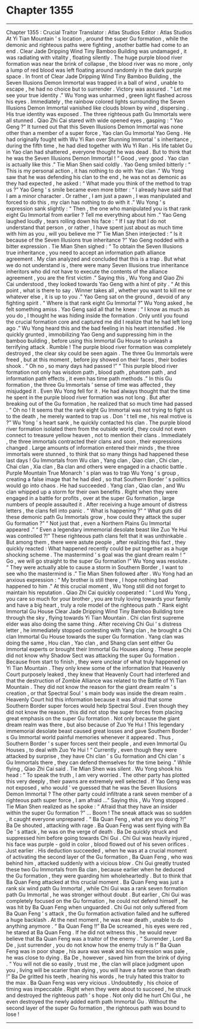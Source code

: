 
# Chapter 1355


---

Chapter 1355 : Crucial Traitor
Translator :
Atlas Studios
Editor :
Atlas Studios
At Yi Tian Mountain ’ s location , around the super Gu formation , while the demonic and righteous paths were fighting , another battle had come to an end .
Clear Jade Dripping Wind Tiny Bamboo Building was undamaged , it was radiating with vitality , floating silently .
The huge purple blood river formation was near the brink of collapse , the blood river was no more , only a lump of red blood was left floating around randomly in the dark purple space .
In front of Clear Jade Dripping Wind Tiny Bamboo Building , the Seven Illusions Demon Immortal was trapped in a ball of wind , unable to escape , he had no choice but to surrender .
Victory was assured .
“ Let me see your true identity .” Wu Yong was unharmed , green light flashed across his eyes .
Immediately , the rainbow colored lights surrounding the Seven Illusions Demon Immortal vanished like clouds blown by wind , dispersing .
His true identity was exposed .
The three righteous path Gu Immortals were all stunned .
Qiao Zhi Cai stared with wide opened eyes , gasping : “ Yao Geng ?”
It turned out that this Seven Illusions Demon Immortal was none other than a member of a super force , Yao clan Gu Immortal Yao Geng .
He had originally fought with Wu Yi Ran over Stunning Immortal ’ s inheritance , during the fifth time , he had died together with Wu Yi Ran .
His life tablet Gu in Yao clan had shattered , everyone thought he was dead .
But to think that he was the Seven Illusions Demon Immortal !
“ Good , very good . Yao clan is actually like this .” Tie Mian Shen said coldly .
Yao Geng smiled bitterly : “ This is my personal action , it has nothing to do with Yao clan .”
Wu Yong saw that he was defending his clan to the end , he was not as demonic as they had expected , he asked : “ What made you think of the method to trap us ?”
Yao Geng ’ s smile became even more bitter : “ I already have said that I am a minor character . Or rather , I am just a pawn , I was manipulated and forced to do this , my clan has nothing to do with it .”
Wu Yong ’ s expression sank slightly : “ Then , the one who manipulated you is that rank eight Gu Immortal from earlier ? Tell me everything about him .”
Yao Geng laughed loudly , tears rolling down his face : “ If I say that I do not understand that person , or rather , I have spent just about as much time with him as you , will you believe me ?”
Tie Mian Shen interjected : “ Is it because of the Seven Illusions true inheritance ?”
Yao Geng nodded with a bitter expression .
Tie Mian Shen sighed : “ To obtain the Seven Illusions true inheritance , you need to accept an information path alliance agreement . My clan analyzed and concluded that this is a trap . But what we do not understand is , there were many Seven Illusions true inheritance inheritors who did not have to execute the contents of the alliance agreement , you are the first victim .”
Saying this , Wu Yong and Qiao Zhi Cai understood , they looked towards Yao Geng with a hint of pity .
“ At this point , what is there to say . Winner takes all , whether you want to kill me or whatever else , it is up to you .” Yao Geng sat on the ground , devoid of any fighting spirit .
“ Where is that rank eight Gu Immortal ?” Wu Yong asked , he felt something amiss .
Yao Geng said all that he knew : “ I know as much as you do , I thought he was hiding inside the formation . Only until you found the crucial formation core and captured me did I realize that he had left long ago .”
Wu Yong heard this and the bad feeling in his heart intensified .
He quickly grunted , immobilizing Yao Geng and suppressing him in the bamboo building , before using this Immortal Gu House to unleash a terrifying attack .
Rumble !
The purple blood river formation was completely destroyed , the clear sky could be seen again .
The three Gu Immortals were freed , but at this moment , before joy showed on their faces , their bodies shook .
“ Oh no , so many days had passed !”
“ This purple blood river formation not only has wisdom path , blood path , phantom path , and information path effects , it even has time path methods .”
In this Gu formation , the three Gu Immortals ’ sense of time was affected , they misjudged it .
Even Wu Yong fell for it .
He had always thought that the time he spent in the purple blood river formation was not long .
But after breaking out of the Gu formation , he realized that so much time had passed .
“ Oh no ! It seems that the rank eight Gu Immortal was not trying to fight us to the death , he merely wanted to trap us . Don ’ t tell me , his real motive is ?” Wu Yong ’ s heart sank , he quickly contacted his clan .
The purple blood river formation isolated them from the outside world , they could not even connect to treasure yellow heaven , not to mention their clans .
Immediately , the three immortals contracted their clans and soon , their expressions changed .
Large amounts of information entered their minds , the three immortals were stunned , to think that so many things had happened these last days !
Gu Immortals from Wu clan , Yang clan , Qiao clan , Chi clan , Chai clan , Xia clan , Ba clan and others were engaged in a chaotic battle .
Purple Mountain True Monarch ’ s plan was to trap Wu Yong ’ s group , creating a false image that he had died , so that Southern Border ’ s politics would go into chaos .
He had succeeded .
Yang clan , Qiao clan , and Wu clan whipped up a storm for their own benefits .
Right when they were engaged in a battle for profits , over at the super Gu formation , large numbers of people assaulted it .
After receiving a huge amount of distress letters , the clans fell into panic .
“ What is happening ?”
“ What guts did these demonic path Gu Immortals grow , how could they attack the super Gu formation ?”
“ Not just that , even a Northern Plains Gu Immortal appeared .”
“ Even a legendary immemorial desolate beast like Zuo Ye Hui was controlled ?!”
These righteous path clans felt that it was unthinkable .
But among them , there were astute people , after realizing this fact , they quickly reacted : What happened recently could be put together as a huge shocking scheme .
The mastermind ’ s goal was the giant dream realm !
“ Go , we will go straight to the super Gu formation !” Wu Yong was resolute .
“ They were actually able to cause a storm in Southern Border , I want to see who the mastermind is .” Tie Mian Shen followed after .
Wu Yong had an anxious expression : “ My brother is still there , I hope nothing bad happened to him .”
At this crucial moment , Wu Yong still did not forget to maintain his reputation .
Qiao Zhi Cai quickly cooperated : “ Lord Wu Yong , you care so much for your brother , you are truly loving towards your family and have a big heart , truly a role model of the righteous path .”
Rank eight Immortal Gu House Clear Jade Dripping Wind Tiny Bamboo Building tore through the sky , flying towards Yi Tian Mountain .
Chi clan first supreme elder was also doing the same thing . After receiving Chi Gui ’ s distress letter , he immediately stopped contesting with Yang clan , he brought a Chi clan Immortal Gu House towards the super Gu formation .
Yang clan was doing the same , Hou clan , Yao clan , and Shang clan sent either Gu Immortal experts or brought their Immortal Gu Houses along .
These people did not know why Shadow Sect was attacking the super Gu formation .
Because from start to finish , they were unclear of what truly happened on Yi Tian Mountain .
They only knew some of the information that Heavenly Court purposely leaked , they knew that Heavenly Court had interfered and that the destruction of Zombie Alliance was related to the Battle of Yi Tian Mountain .
They did not know the reason for the giant dream realm ’ s creation , or that Spectral Soul ’ s main body was inside the dream realm .
Heavenly Court hid this information because it was afraid that some Southern Border super forces would help Spectral Soul .
Even though they did not know the reason , this did not stop the super forces from placing great emphasis on the super Gu formation .
Not only because the giant dream realm was there , but also because of Zuo Ye Hui !
This legendary immemorial desolate beast caused great losses and gave Southern Border ’ s Gu Immortal world painful memories whenever it appeared .
Thus , Southern Border ’ s super forces sent their people , and even Immortal Gu Houses , to deal with Zuo Ye Hui !
“ Currently , even though they were attacked by surprise , they have Chi clan ’ s Gu formation and Chi clan ’ s Gu Immortals there , they can defend themselves for the time being .” While flying , Qiao Zhi Cai said .
Tie Mian Shen was silent .
Wu Yong shook his head : “ To speak the truth , I am very worried . The other party has plotted this very deeply , their pawns are extremely well selected . If Yao Geng was not exposed , who would ’ ve guessed that he was the Seven Illusions Demon Immortal ? The other party could infiltrate a rank seven member of a righteous path super force , I am afraid …”
Saying this , Wu Yong stopped .
Tie Mian Shen realized as he spoke : “ Afraid that they have an insider within the super Gu formation ?”
…
Boom !
The sneak attack was so sudden , it caught everyone unprepared .
“ Ba Quan Feng , what are you doing ?!” Ba De shouted , attacking with rage .
Ba Quan Feng was sent flying with Ba De ’ s attack , he was on the verge of death .
Ba De quickly struck and suppressed him before going towards Chi Gui .
Chi Gui was heavily injured , his face was purple - gold in color , blood flowed out of his seven orifices .
Just earlier .
His deduction succeeded , when he was at a crucial moment of activating the second layer of the Gu formation , Ba Quan Feng , who was behind him , attacked suddenly with a vicious blow .
Chi Gui greatly trusted these two Gu Immortals from Ba clan , because earlier when he deduced the Gu formation , they were guarding him wholeheartedly .
But to think that Ba Quan Feng attacked at this crucial moment .
Ba Quan Feng was just a rank six wind path Gu Immortal , while Chi Gui was a rank seven formation path Gu Immortal , he was stronger without doubt . But earlier , Chi Gui was completely focused on the Gu formation , he could not defend himself , he was hit by Ba Quan Feng when unguarded .
Chi Gui not only suffered from Ba Quan Feng ’ s attack , the Gu formation activation failed and he suffered a huge backlash .
At the next moment , he was near death , unable to do anything anymore .
“ Ba Quan Feng !!” Ba De screamed , his eyes were red , he stared at Ba Quan Feng .
If he did not witness this , he would never believe that Ba Quan Feng was a traitor of the enemy .
“ Surrender , Lord Ba De , just surrender , you do not know how the enemy truly is !” Ba Quan Feng was in poor shape , his aura was weak and his expression was pale , he was close to dying .
Ba De , however , saved him from the brink of dying .
“ You will not die so easily , trust me , the clan will place judgment upon you , living will be scarier than dying , you will have a fate worse than death !” Ba De gritted his teeth , hearing his words , he truly hated this traitor to the max .
Ba Quan Feng was very vicious .
Undoubtedly , his choice of timing was impeccable .
Right when they were about to succeed , he struck and destroyed the righteous path ’ s hope .
Not only did he hurt Chi Gui , he even destroyed the newly added earth path Immortal Gu .
Without the second layer of the super Gu formation , the righteous path was bound to lose !

---

